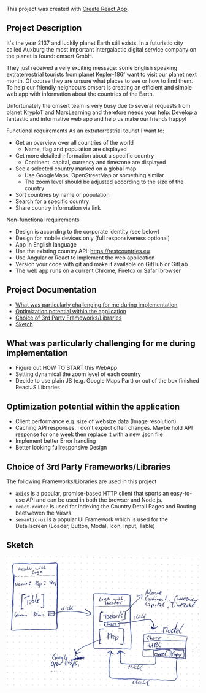 This project was created with [Create React App](https://github.com/facebookincubator/create-react-app).

## Project Description

It's the year 2137 and luckily planet Earth still exists. In a futuristic city called Auxburg the
most important intergalactic digital service company on the planet is found: omsert
GmbH.

They just received a very exciting message: some English speaking extraterrestrial tourists
from planet Kepler-186f want to visit our planet next month. Of course they are unsure
what places to see or how to find them. To help our friendly neighbours omsert is creating
an efficient and simple web app with information about the countries of the Earth.

Unfortunately the omsert team is very busy due to several requests from planet KrypIoT
and MarsLearning and therefore needs your help: Develop a fantastic and informative
web app and help us make our friends happy!

Functional requirements
As an extraterrestrial tourist I want to:
* Get an overview over all countries of the world
  * Name, flag and population are displayed
* Get more detailed information about a specific country
  * Continent, capital, currency and timezone are displayed
* See a selected country marked on a global map
  * Use GoogleMaps, OpenStreetMap or something similar
  * The zoom level should be adjusted according to the size of the country
* Sort countries by name or population
* Search for a specific country
* Share country information via link

Non-functional requirements
* Design is according to the corporate identity (see below)
* Design for mobile devices only (full responsiveness optional)
* App in English language
* Use the existing country API: https://restcountries.eu
* Use Angular or React to implement the web application
* Version your code with git and make it available on GitHub or GitLab
* The web app runs on a current Chrome, Firefox or Safari browser

## Project Documentation

- [What was particularly challenging for me during implementation](#What-was-particularly-challenging-for-me-during-implementation)
- [Optimization potential within the application](#Optimization-potential-within-the-application)
- [Choice of 3rd Party Frameworks/Libraries](#Choice-of-3rd-Party-Frameworks/Libraries)
- [Sketch](#Sketch)


## What was particularly challenging for me during implementation

* Figure out HOW TO START this WebApp
* Setting dynamical the zoom level of each country
* Decide to use plain JS (e.g. Google Maps Part) or out of the box finished ReactJS Libraries

## Optimization potential within the application

* Client performance e.g. size of websize data (Image resolution)
* Caching API responses. I don't expect often changes. Maybe hold API response for one week then replace it with a new .json file
* Implement better Error handling
* Better looking fullresponsive Design


## Choice of 3rd Party Frameworks/Libraries

The following Frameworks/Libraries are used in this project

* `axios` is a popular, promise-based HTTP client that sports an easy-to-use API and can be used in both the browser and Node.js.
* `react-router` is used for indexing the Country Detail Pages and Routing beetwewen the Views.
* `semantic-ui` is a popular UI Framework which is used for the Detailscreen (Loader, Button, Modal, Icon, Input, Table)


## Sketch

![alt text](https://github.com/fuggerstadt1907/omsert-web-app/blob/master/src/assets/sketch.png)